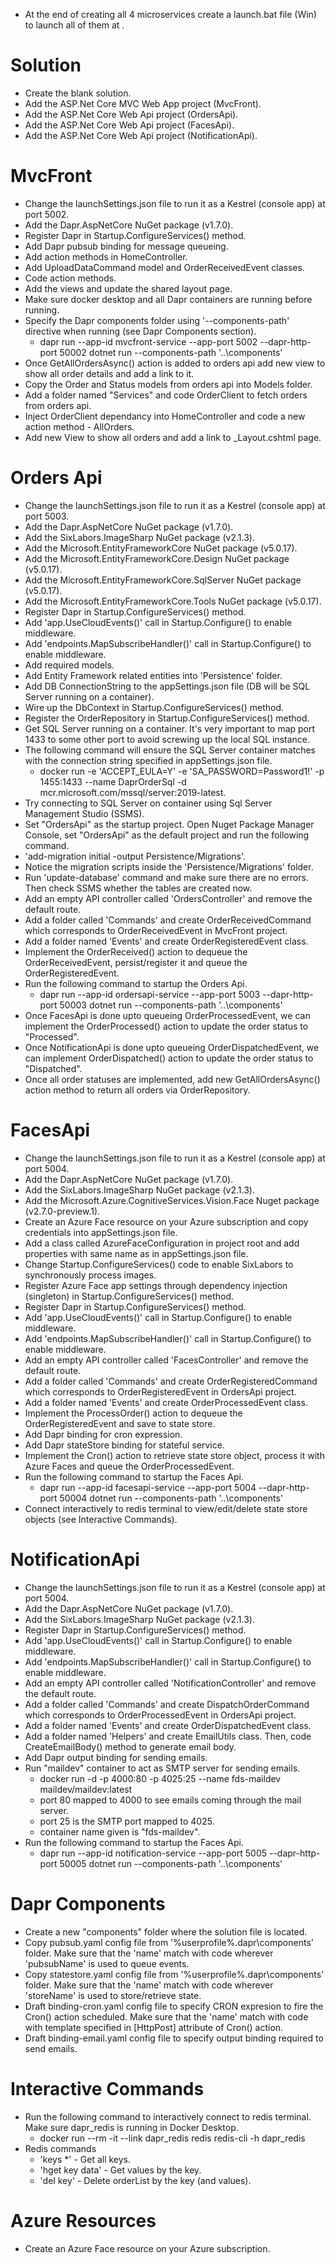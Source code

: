 
- At the end of creating all 4 microservices create a launch.bat file (Win) to launch all of them at .

Solution
========
- Create the blank solution.
- Add the ASP.Net Core MVC Web App project (MvcFront).
- Add the ASP.Net Core Web Api project (OrdersApi).
- Add the ASP.Net Core Web Api project (FacesApi).
- Add the ASP.Net Core Web Api project (NotificationApi).

MvcFront
========
- Change the launchSettings.json file to run it as a Kestrel (console app) at port 5002.
- Add the Dapr.AspNetCore NuGet package (v1.7.0).
- Register Dapr in Startup.ConfigureServices() method.
- Add Dapr pubsub binding for message queueing.
- Add action methods in HomeController.
- Add UploadDataCommand model and OrderReceivedEvent classes.
- Code action methods.
- Add the views and update the shared layout page.
- Make sure docker desktop and all Dapr containers are running before running.
- Specify the Dapr components folder using '--components-path' directive when running (see Dapr Components section).
	- dapr run --app-id mvcfront-service --app-port 5002 --dapr-http-port 50002 dotnet run --components-path '..\components'
- Once GetAllOrdersAsync() action is added to orders api add new view to show all order details and add a link to it.
- Copy the Order and Status models from orders api into Models folder.
- Add a folder named "Services" and code OrderClient to fetch orders from orders api.
- Inject OrderClient dependancy into HomeController and code a new action method - AllOrders.
- Add new View to show all orders and add a link to _Layout.cshtml page.

Orders Api
==========
- Change the launchSettings.json file to run it as a Kestrel (console app) at port 5003.
- Add the Dapr.AspNetCore NuGet package (v1.7.0).
- Add the SixLabors.ImageSharp NuGet package (v2.1.3).
- Add the Microsoft.EntityFrameworkCore NuGet package (v5.0.17).
- Add the Microsoft.EntityFrameworkCore.Design NuGet package (v5.0.17).
- Add the Microsoft.EntityFrameworkCore.SqlServer NuGet package (v5.0.17).
- Add the Microsoft.EntityFrameworkCore.Tools NuGet package (v5.0.17).
- Register Dapr in Startup.ConfigureServices() method.
- Add 'app.UseCloudEvents()' call in Startup.Configure() to enable middleware.
- Add 'endpoints.MapSubscribeHandler()' call in Startup.Configure() to enable middleware.
- Add required models.
- Add Entity Framework related entities into 'Persistence' folder.
- Add DB ConnectionString to the appSettings.json file (DB will be SQL Server running on a container).
- Wire up the DbContext in Startup.ConfigureServices() method.
- Register the OrderRepository in Startup.ConfigureServices() method.
- Get SQL Server running on a container. It's very important to map port 1433 to some other port to avoid screwing up the local SQL instance.
- The following command will ensure the SQL Server container matches with the connection string specified in appSettings.json file.
	- docker run -e 'ACCEPT_EULA=Y' -e 'SA_PASSWORD=Password1!' -p 1455:1433 --name DaprOrderSql -d mcr.microsoft.com/mssql/server:2019-latest.
- Try connecting to SQL Server on container using Sql Server Management Studio (SSMS).
- Set "OrdersApi" as the startup project. Open Nuget Package Manager Console, set "OrdersApi" as the default project and run the following command.
- 'add-migration initial -output Persistence/Migrations'.
- Notice the migration scripts inside the 'Persistence/Migrations' folder.
- Run 'update-database' command and make sure there are no errors. Then check SSMS whether the tables are created now.
- Add an empty API controller called 'OrdersController' and remove the default route.
- Add a folder called 'Commands' and create OrderReceivedCommand which corresponds to OrderReceivedEvent in MvcFront project.
- Add a folder named 'Events' and create OrderRegisteredEvent class.
- Implement the OrderReceived() action to dequeue the OrderReceivedEvent, persist/register it and queue the OrderRegisteredEvent.
- Run the following command to startup the Orders Api.
	- dapr run --app-id ordersapi-service --app-port 5003 --dapr-http-port 50003 dotnet run --components-path '..\components'
- Once FacesApi is done upto queueing OrderProcessedEvent, we can implement the OrderProcessed() action to update the order status to "Processed".
- Once NotificationApi is done upto queueing OrderDispatchedEvent, we can implement OrderDispatched() action to update the order status to "Dispatched".
- Once all order statuses are implemented, add new GetAllOrdersAsync() action method to return all orders via OrderRepository.

FacesApi
========
- Change the launchSettings.json file to run it as a Kestrel (console app) at port 5004.
- Add the Dapr.AspNetCore NuGet package (v1.7.0).
- Add the SixLabors.ImageSharp NuGet package (v2.1.3).
- Add the Microsoft.Azure.CognitiveServices.Vision.Face Nuget package (v2.7.0-preview.1).
- Create an Azure Face resource on your Azure subscription and copy credentials into appSettings.json file.
- Add a class called AzureFaceConfiguration in project root and add properties with same name as in appSettings.json file.
- Change Startup.ConfigureServices() code to enable SixLabors to synchronously process images.
- Register Azure Face app settings through dependency injection (singleton) in Startup.ConfigureServices() method.
- Register Dapr in Startup.ConfigureServices() method.
- Add 'app.UseCloudEvents()' call in Startup.Configure() to enable middleware.
- Add 'endpoints.MapSubscribeHandler()' call in Startup.Configure() to enable middleware.
- Add an empty API controller called 'FacesController' and remove the default route.
- Add a folder called 'Commands' and create OrderRegisteredCommand which corresponds to OrderRegisteredEvent in OrdersApi project.
- Add a folder named 'Events' and create OrderProcessedEvent class.
- Implement the ProcessOrder() action to dequeue the OrderRegisteredEvent and save to state store.
- Add Dapr binding for cron expression.
- Add Dapr stateStore binding for stateful service.
- Implement the Cron() action to retrieve state store object, process it with Azure Faces and queue the OrderProcessedEvent.
- Run the following command to startup the Faces Api.
	- dapr run --app-id facesapi-service --app-port 5004 --dapr-http-port 50004 dotnet run --components-path '..\components'
- Connect interactively to redis terminal to view/edit/delete state store objects (see Interactive Commands).

NotificationApi
===============
- Change the launchSettings.json file to run it as a Kestrel (console app) at port 5004.
- Add the Dapr.AspNetCore NuGet package (v1.7.0).
- Add the SixLabors.ImageSharp NuGet package (v2.1.3).
- Register Dapr in Startup.ConfigureServices() method.
- Add 'app.UseCloudEvents()' call in Startup.Configure() to enable middleware.
- Add 'endpoints.MapSubscribeHandler()' call in Startup.Configure() to enable middleware.
- Add an empty API controller called 'NotificationController' and remove the default route.
- Add a folder called 'Commands' and create DispatchOrderCommand which corresponds to OrderProcessedEvent in OrdersApi project.
- Add a folder named 'Events' and create OrderDispatchedEvent class.
- Add a folder named 'Helpers' and create EmailUtils class. Then, code CreateEmailBody() method to generate email body.
- Add Dapr output binding for sending emails.
- Run "maildev" container to act as SMTP server for sending emails.
	- docker run -d -p 4000:80 -p 4025:25 --name fds-maildev maildev/maildev:latest
	- port 80 mapped to 4000 to see emails coming through the mail server.
	- port 25 is the SMTP port mapped to 4025.
	- container name given is "fds-maildev".
- Run the following command to startup the Faces Api.
	- dapr run --app-id notification-service --app-port 5005 --dapr-http-port 50005 dotnet run --components-path '..\components'
	
Dapr Components
===============
- Create a new "components" folder where the solution file is located.
- Copy pubsub.yaml config file from '%userprofile%\.dapr\components' folder. Make sure that the 'name' match with code wherever 'pubsubName' is used to queue events.
- Copy statestore.yaml config file from '%userprofile%\.dapr\components' folder. Make sure that the 'name' match with code wherever 'storeName' is used to store/retrieve state.
- Draft binding-cron.yaml config file to specify CRON expresion to fire the Cron() action scheduled. Make sure that the 'name' match with code with template specified in [HttpPost] attribute of Cron() action.
- Draft binding-email.yaml config file to specify output binding required to send emails.

Interactive Commands
====================
- Run the following command to interactively connect to redis terminal. Make sure dapr_redis is running in Docker Desktop.
	- docker run --rm -it --link dapr_redis redis redis-cli -h dapr_redis
- Redis commands 
	- 'keys *' - Get all keys.
	- 'hget key data' - Get values by the key.
	- 'del key' - Delete orderList by the key (and values).
	
Azure Resources
===============
- Create an Azure Face resource on your Azure subscription.